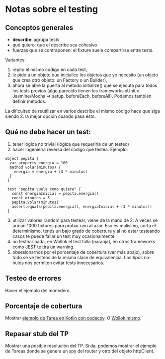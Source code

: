 # Notas sobre el testing

## Conceptos generales

- **describe**: agrupa tests
- qué quiero: que el describe sea cohesivo
- fuerzas que se contraponen: el fixture suele compartirse entre tests. 

Variantes:

1. repito el mismo código en cada test, 
2. le pido a un objeto que inicialice los objetos que yo necesito (un objeto que crea otro objeto: un Factory o un Builder), 
3. ahora se abre la puerta al método initialize() que se ejecuta para todos los tests previos (algo parecido tienen los frameworks xUnit o Jasmine/Mocha => setup, beforeEach, beforeAll). Podemos también definir métodos. 

La dificultad de reutilizar en varios describe el mismo código hace que siga siendo 2. la mejor opción cuando pasa ésto. 

## Qué no debe hacer un test: 

1. tener lógica no trivial (lógica que requeriría de un testeo)
2. hacer ingeniería reversa del código que testea. Ejemplo:

```wollok
object pepita {
  var property energia = 100
  method volar(minutos) {
    energia = energia + (3 * minutos)
  }
 }
 
 test "pepita vuela como quiere" {
   const energiaInicial = pepita.energia()
   const minutos = 5
   pepita.volar(minutos)
   assert.equals(pepita.energia(), energiaInicial + (3 * minutos))
 }
 ```
 
 3. utilizar valores random para testear, viene de la mano de 2. A veces se arman 1000 fixtures para probar uno al azar. Eso es malísimo, corta el determinismo, tenés un bajo grado de cobertura y al no estar testeando casos te puede fallar un test muy ocasionalmente.
 4. no testear nada, en Wollok el test falla (naranja), en otros frameworks como JEST te tira un warning.
 5. obsesionarnos por el porcentaje de cobertura (ver más abajo), sobre todo se ve testeos de la misma clase de equivalencia. Los tipos no-nulos nos permiten evitar tests innecesarios.
 
 ## Testeo de errores

 Hacer el ejemplo del monedero.

## Porcentaje de cobertura

Mostrar [ejemplo de Tarea en Kotlin con codecov](https://app.codecov.io/gh/uqbar-project/eg-tareas-springboot-kotlin/blob/master/src/main/kotlin/org/uqbar/tareas/domain/Tarea.kt).
O [Wollok mismo](https://coveralls.io/github/uqbar-project/wollok).

## Repasar stub del TP

Mostrar una posible resolución del TP.
Si da, podemos mostrar el ejemplo de Tareas donde se genera un spy del router y otro del objeto httpClient.
